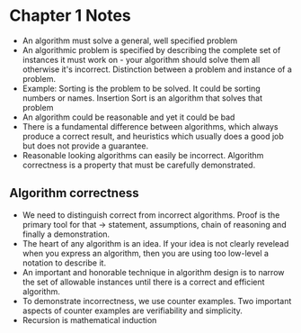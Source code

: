 # Chapter 1 Notes

- An algorithm must solve a general, well specified problem
- An algorithmic problem is specified by describing the complete set of instances it must work on - your algorithm should solve them all otherwise it's incorrect. Distinction between a problem and instance of a problem.
- Example: Sorting is the problem to be solved. It could be sorting numbers or names. Insertion Sort is an algorithm that solves that problem
- An algorithm could be reasonable and yet it could be bad
- There is a fundamental difference between algorithms, which always produce a correct result, and heuristics which usually does a good job but does not provide a guarantee.
- Reasonable looking algorithms can easily be incorrect. Algorithm correctness is a property that must be carefully demonstrated.

## Algorithm correctness

- We need to distinguish correct from incorrect algorithms. Proof is the primary tool for that -> statement, assumptions, chain of reasoning and finally a demonstration.
- The heart of any algorithm is an idea. If your idea is not clearly revelead when you express an algorithm, then you are using too low-level a notation to describe it.
- An important and honorable technique in algorithm design is to narrow the set of allowable instances until there is a correct and efficient algorithm.
- To demonstrate incorrectness, we use counter examples. Two important aspects of counter examples are verifiability and simplicity.
- Recursion is mathematical induction